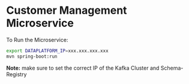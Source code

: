 # Customer Management Microservice

To Run the Microservice:

```bash
export DATAPLATFORM_IP=xxx.xxx.xxx.xxx
mvn spring-boot:run
```

**Note:** make sure to set the correct IP of the Kafka Cluster and Schema-Registry
